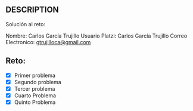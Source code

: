 ## DESCRIPTION

Solución al reto:

Nombre: Carlos García Trujillo
Usuario Platzi: Carlos García Trujillo
Correo Electronico: gtrujilloca@gmail.com

## Reto:

- [x] Primer problema
- [x] Segundo problema
- [x] Tercer problema
- [x] Cuarto Problema
- [x] Quinto Problema
